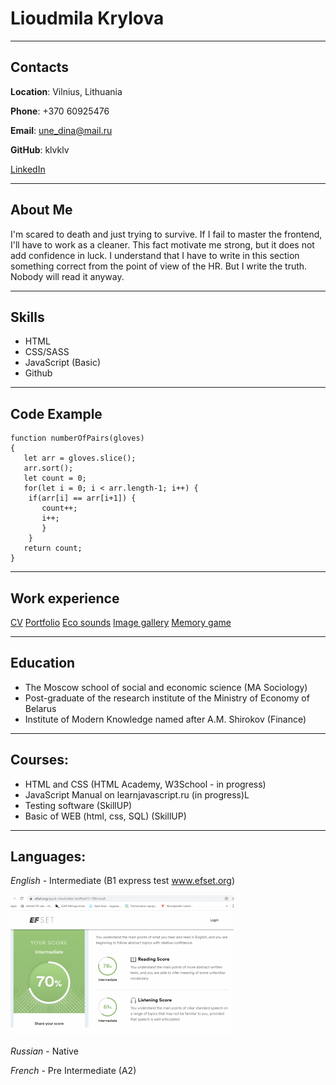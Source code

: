 # Lioudmila Krylova  
---
## Contacts
**Location**: Vilnius, Lithuania  

**Phone**: +370 60925476  

**Email**: une_dina@mail.ru  

**GitHub**: klvklv  

 [LinkedIn](https://www.linkedin.com/feed/?trk=onboarding-landing/)  

---
## About Me
I'm scared to death and just trying to survive. If I fail to master the frontend, I'll have to work as a cleaner. This fact  motivate me strong, but it does not add confidence in luck. I understand that I have to write in this section something correct from the point of view of the HR. But I write the truth. Nobody will read it anyway.

---
## Skills
* HTML
* CSS/SASS
* JavaScript (Basic)
* Github
---
## Code Example
	function numberOfPairs(gloves)
	{
	   let arr = gloves.slice();
	   arr.sort();
	   let count = 0;
	   for(let i = 0; i < arr.length-1; i++) {
		if(arr[i] == arr[i+1]) {
		   count++;
		   i++;
		   }
		}
	   return count;
	}
---
## Work experience
[CV](https://klvklv.github.io/rsschool-cv/)
[Portfolio](https://rolling-scopes-school.github.io/klvklv-JSFEPRESCHOOL/Portfolio/)
[Eco sounds](https://rolling-scopes-school.github.io/klvklv-JSFEPRESCHOOL/eco-sounds/)
[Image gallery](https://rolling-scopes-school.github.io/klvklv-JSFEPRESCHOOL/image-galery/)
[Memory game](https://rolling-scopes-school.github.io/klvklv-JSFEPRESCHOOL/memory-game/)  

---
## Education
* The Moscow school of social and economic science
(MA Sociology)
* Post-graduate of the research institute of the Ministry of Economy of Belarus 
* Institute of Modern Knowledge named after A.M. Shirokov 
(Finance)
---
## Courses:
+ HTML and CSS (HTML Academy, W3School - in progress)
+ JavaScript Manual on learnjavascript.ru (in progress)L
+ Testing software (SkillUP)
+ Basic of WEB (html, css, SQL) (SkillUP)
---
## Languages:
*English* - Intermediate (B1 express test www.efset.org)  

![](Eng_test.png) 

*Russian* - Native  

*French* - Pre Intermediate (A2)

